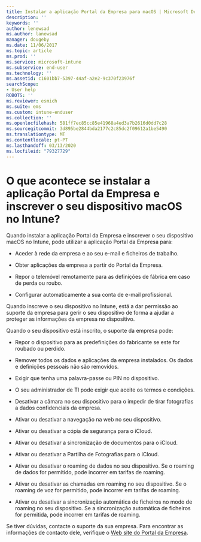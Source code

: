 ```yaml
---
title: Instalar a aplicação Portal da Empresa para macOS | Microsoft Docs
description: ''
keywords: ''
author: lenewsad
ms.author: lanewsad
manager: dougeby
ms.date: 11/06/2017
ms.topic: article
ms.prod: ''
ms.service: microsoft-intune
ms.subservice: end-user
ms.technology: ''
ms.assetid: c1601bb7-5397-44af-a2e2-9c370f23976f
searchScope:
- User help
ROBOTS: ''
ms.reviewer: esmich
ms.suite: ems
ms.custom: intune-enduser
ms.collection: ''
ms.openlocfilehash: 581ff7ec85cc85e41968a4ed3a7b2616d0dd7c28
ms.sourcegitcommit: 3d895be2844bda2177c2c85dc2f09612a1be5490
ms.translationtype: MT
ms.contentlocale: pt-PT
ms.lasthandoff: 03/13/2020
ms.locfileid: "79327729"
---
```

# <a name="what-happens-if-you-install-the-company-portal-app-and-enroll-your-macos-device-in-intune"></a>O que acontece se instalar a aplicação Portal da Empresa e inscrever o seu dispositivo macOS no Intune?

Quando instalar a aplicação Portal da Empresa e inscrever o seu dispositivo macOS no Intune, pode utilizar a aplicação Portal da Empresa para:

- Aceder à rede da empresa e ao seu e-mail e ficheiros de trabalho.

- Obter aplicações da empresa a partir do Portal da Empresa.

- Repor o telemóvel remotamente para as definições de fábrica em caso de perda ou roubo.

- Configurar automaticamente a sua conta de e-mail profissional.

Quando inscreve o seu dispositivo no Intune, está a dar permissão ao suporte da empresa para gerir o seu dispositivo de forma a ajudar a proteger as informações da empresa no dispositivo.

Quando o seu dispositivo está inscrito, o suporte da empresa pode:

- Repor o dispositivo para as predefinições do fabricante se este for roubado ou perdido.

- Remover todos os dados e aplicações da empresa instalados. Os dados e definições pessoais não são removidos.

- Exigir que tenha uma palavra-passe ou PIN no dispositivo.

- O seu administrador de TI pode exigir que aceite os termos e condições.

- Desativar a câmara no seu dispositivo para o impedir de tirar fotografias a dados confidenciais da empresa.

- Ativar ou desativar a navegação na web no seu dispositivo.

- Ativar ou desativar a cópia de segurança para o iCloud.

- Ativar ou desativar a sincronização de documentos para o iCloud.

- Ativar ou desativar a Partilha de Fotografias para o iCloud.

- Ativar ou desativar o roaming de dados no seu dispositivo. Se o roaming de dados for permitido, pode incorrer em tarifas de roaming.

- Ativar ou desativar as chamadas em roaming no seu dispositivo. Se o roaming de voz for permitido, pode incorrer em tarifas de roaming.

- Ativar ou desativar a sincronização automática de ficheiros no modo de roaming no seu dispositivo. Se a sincronização automática de ficheiros for permitida, pode incorrer em tarifas de roaming.

Se tiver dúvidas, contacte o suporte da sua empresa. Para encontrar as informações de contacto dele, verifique o [Web site do Portal da Empresa](https://go.microsoft.com/fwlink/?linkid=2010980).
